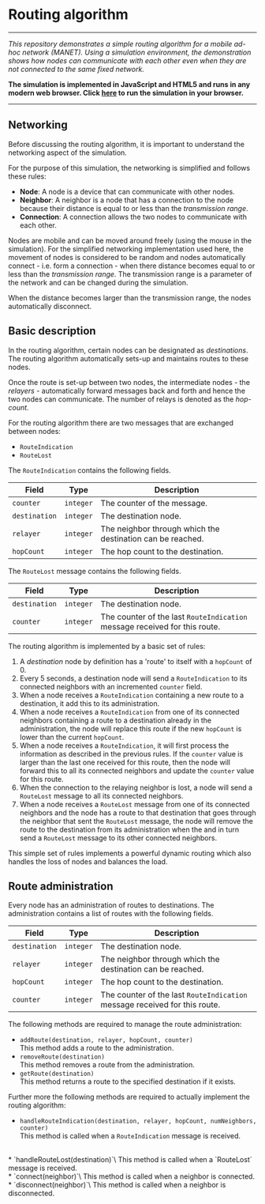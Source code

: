 # Routing algorithm
---
_This repository demonstrates a simple routing algorithm for a mobile ad-hoc network (MANET). Using a simulation    environment, the demonstration shows how nodes can communicate with each other even when they are not connected to the same fixed network._

**The simulation is implemented in JavaScript and HTML5 and runs in any modern web browser. Click [here](https://computerguided.github.io/RoutingAlgorithm/) to run the simulation in your browser.**

---

## Networking

Before discussing the routing algorithm, it is important to understand the networking aspect of the simulation.

For the purpose of this simulation, the networking is simplified and follows these rules:

* **Node**: A node is a device that can communicate with other nodes.
* **Neighbor**: A neighbor is a node that has a connection to the node because their distance is equal to or less than the _transmission range_.
* **Connection**: A connection allows the two nodes to communicate with each other.

Nodes are mobile and can be moved around freely (using the mouse in the simulation). For the simplified networking implementation used here, the movement of nodes is considered to be random and nodes automatically connect - i.e. form a connection - when there distance becomes equal to or less than the _transmission range_. The transmission range is a parameter of the network and can be changed during the simulation.

When the distance becomes larger than the transmission range, the nodes automatically disconnect.

## Basic description

In the routing algorithm, certain nodes can be designated as _destinations_. The routing algorithm automatically sets-up and maintains routes to these nodes.

Once the route is set-up between two nodes, the intermediate nodes - the _relayers_ - automatically forward messages back and forth and hence the two nodes can communicate. The number of relays is denoted as the _hop-count_.

For the routing algorithm there are two messages that are exchanged between nodes:

* `RouteIndication`
* `RouteLost`

The `RouteIndication` contains the following fields.

| Field | Type | Description |
| ----- | ---- | ----------- |
| `counter` | `integer` | The counter of the message. |
| `destination` | `integer` | The destination node. |
| `relayer` | `integer` | The neighbor through which the destination can be reached. |
| `hopCount` | `integer` | The hop count to the destination. |

The `RouteLost` message contains the following fields.

| Field | Type | Description |
| ----- | ---- | ----------- |
| `destination` | `integer` | The destination node. |
| `counter` | `integer` | The counter of the last `RouteIndication` message received for this route. |

The routing algorithm is implemented by a basic set of rules:

1. A _destination_ node by definition has a 'route' to itself with a `hopCount` of 0.
2. Every 5 seconds, a destination node will send a `RouteIndication` to its connected neighbors with an incremented `counter` field.
3. When a node receives a `RouteIndication` containing a new route to a destination, it add this to its administration.
4. When a node receives a `RouteIndication` from one of its connected neighbors containing a route to a destination already in the administration, the node will replace this route if the new `hopCount` is lower than the current `hopCount`.
5. When a node receives a `RouteIndication`, it will first process the information as described in the previous rules. If the `counter` value is larger than the last one received for this route, then the node will forward this to all its connected neighbors and update the `counter` value for this route.
6. When the connection to the relaying neighbor is lost, a node will send a `RouteLost` message to all its connected neighbors.
7. When a node receives a `RouteLost` message from one of its connected neighbors and the node has a route to that destination that goes through the neighbor that sent the `RouteLost` message, the node will remove the route to the destination from its administration when the and in turn send a `RouteLost` message to its other connected neighbors.

This simple set of rules implements a powerful dynamic routing which also handles the loss of nodes and balances the load.

## Route administration

Every node has an administration of routes to destinations. The administration contains a list of routes with the following fields.

| Field | Type | Description |
| ----- | ---- | ----------- |
| `destination` | `integer` | The destination node. |
| `relayer` | `integer` | The neighbor through which the destination can be reached. |
| `hopCount` | `integer` | The hop count to the destination. |
| `counter` | `integer` | The counter of the last `RouteIndication` message received for this route. |

The following methods are required to manage the route administration:

* `addRoute(destination, relayer, hopCount, counter)`\
This method adds a route to the administration.
* `removeRoute(destination)`\
This method removes a route from the administration.
* `getRoute(destination)`\
This method returns a route to the specified destination if it exists.

Further more the following methods are required to actually implement the routing algorithm:

* `handleRouteIndication(destination, relayer, hopCount, numNeighbors, counter)`\
This method is called when a `RouteIndication` message is received.
<br>
* `handleRouteLost(destination)`\
This method is called when a `RouteLost` message is received.
<br>
* `connect(neighbor)`\
This method is called when a neighbor is connected.
<br>
* `disconnect(neighbor)`\
This method is called when a neighbor is disconnected.